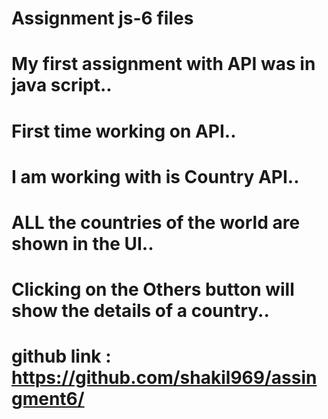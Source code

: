 # Assignment js-6 files
# My first assignment with API was in java script..
# First time working on API..
# I am working with is Country API..
# ALL the countries of the world are shown in the UI..
# Clicking on the Others button will show the details of a country..
# github link : https://github.com/shakil969/assingment6/


